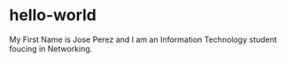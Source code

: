 # hello-world
My First
Name is Jose Perez and I am an Information Technology student foucing in Networking.

